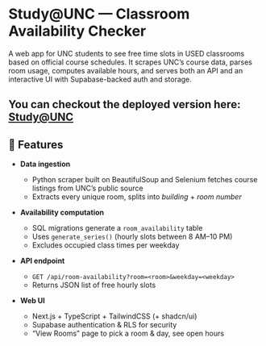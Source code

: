 # Study@UNC — Classroom Availability Checker

A web app for UNC students to see free time slots in USED classrooms based on official course schedules. It scrapes UNC’s course data, parses room usage, computes available hours, and serves both an API and an interactive UI with Supabase-backed auth and storage.

You can checkout the deployed version here: [Study@UNC](https://study-unc.vercel.app/)
---

## 🚀 Features

- **Data ingestion**  
  - Python scraper built on BeautifulSoup and Selenium fetches course listings from UNC’s public source  
  - Extracts every unique room, splits into _building_ + _room number_  

- **Availability computation**  
  - SQL migrations generate a `room_availability` table  
  - Uses `generate_series()` (hourly slots between 8 AM–10 PM)  
  - Excludes occupied class times per weekday  

- **API endpoint**  
  - `GET /api/room-availability?room=<room>&weekday=<weekday>`  
  - Returns JSON list of free hourly slots  

- **Web UI**  
  - Next.js + TypeScript + TailwindCSS (+ shadcn/ui)  
  - Supabase authentication & RLS for security  
  - “View Rooms” page to pick a room & day, see open hours  

